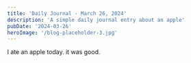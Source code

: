 ```yaml
---
title: 'Daily Journal - March 26, 2024'
description: 'A simple daily journal entry about an apple'
pubDate: '2024-03-26'
heroImage: '/blog-placeholder-3.jpg'
---
```


I ate an apple today. it was good. 